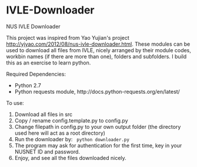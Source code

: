 IVLE-Downloader
===============

NUS IVLE Downloader

This project was inspired from Yao Yujian's project http://yjyao.com/2012/08/nus-ivle-downloader.html.
These modules can be used to download all files from IVLE, nicely arranged by their module codes, workbin names (if there are more than one), folders and subfolders.
I build this as an exercise to learn python.

Required Dependencies:
<ul>
  <li> Python 2.7 </li>
  <li> Python requests module, http://docs.python-requests.org/en/latest/ </li>
</ul>

To use:
<ol>
  <li> Download all files in src</li>
  <li> Copy / rename config.template.py to config.py
  <li> Change filepath in config.py to your own output folder (the directory used here will act as a root directory)  </li>
  <li> Run the downloader by: <code> python downloader.py </code> </li>
  <li> The program may ask for authentication for the first time, key in your NUSNET ID and password. </li>
  <li> Enjoy, and see all the files downloaded nicely. </li>
